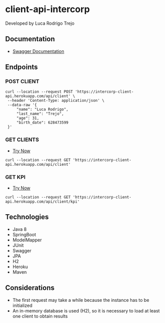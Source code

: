 # client-api-intercorp
Developed by Luca Rodrigo Trejo

## Documentation
- [Swagger Documentation](https://intercorp-client-api.herokuapp.com/swagger-ui.html)

## Endpoints

### POST CLIENT
```
curl --location --request POST 'https://intercorp-client-api.herokuapp.com/api/client' \
 --header 'Content-Type: application/json' \
 --data-raw '{
     "name": "Luca Rodrigo",
     "last_name": "Trejo",
     "age": 31,
     "birth_date": 628473599
 }'
 ```
 
 ### GET CLIENTS
 - [Try Now](https://intercorp-client-api.herokuapp.com/api/client)
 
 ```
curl --location --request GET 'https://intercorp-client-api.herokuapp.com/api/client'
  ```

 ### GET KPI
  - [Try Now](https://intercorp-client-api.herokuapp.com/api/client/kpi)
  ```
curl --location --request GET 'https://intercorp-client-api.herokuapp.com/api/client/kpi'
   ```


## Technologies
- Java 8
- SpringBoot
- ModelMapper
- JUnit
- Swagger
- JPA
- H2
- Heroku
- Maven

## Considerations
- The first request may take a while because the instance has to be initialized
- An in-memory database is used (H2), so it is necessary to load at least one client to obtain results